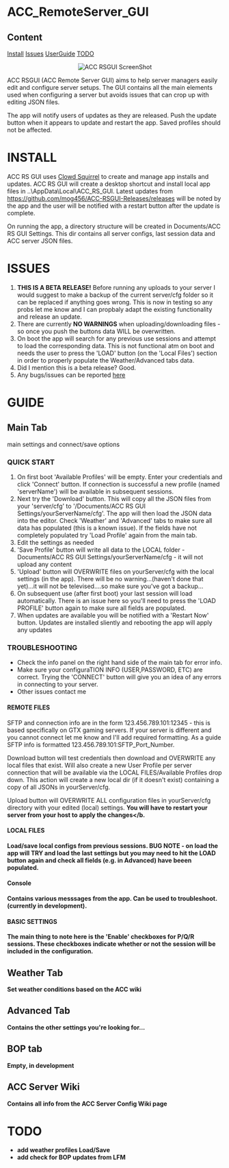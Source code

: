 # ACC_RemoteServer_GUI

## Content
[Install](#install)
[Issues](#issues)
[UserGuide](#guide)
[TODO](#todo)

<picture>
  <center>
  <source media="(prefers-color-scheme: dark)" srcset="img/Screenshot%202023-12-18%20113509.png">
  <source media="(prefers-color-scheme: light)" srcset="img/Screenshot%202023-12-18%20113509.png">
  <img alt="ACC RSGUI ScreenShot">
  </center>
</picture>

ACC RSGUI (ACC Remote Server GUI) aims to help server managers easily edit and configure server setups. The GUI contains all the main elements used when configuring a server but avoids issues that can crop up with editing JSON files.

The app will notify users of updates as they are released. Push the update button when it appears to update and restart the app. Saved profiles should not be affected.

# INSTALL
ACC RS GUI uses <a href = "https://github.com/clowd/Clowd.Squirrel" target= "_blank">Clowd Squirrel</a> to create and manage app installs and updates. ACC RS GUI will create a desktop shortcut and install local app files in  ..\AppData\Local\ACC_RS_GUI. Latest updates from <a href = "https://github.com/mog456/ACC-RSGUI-Releases/releases" target="_blank"> https://github.com/mog456/ACC-RSGUI-Releases/releases</a> will be noted by the app and the user will be notified with a restart button after the update is complete.

On running  the app, a directory structure will be created in Documents/ACC RS GUI Settings. This dir contains all server configs, last session data and ACC server JSON files.

# ISSUES
1. <b>THIS IS A BETA RELEASE!</b> Before running any uploads to your server I would suggest to make a backup of the current server/cfg folder so it can be replaced if anything goes wrong. This is now in testing so any probs let me know and I can propbaly adapt the existing functionality and release an update.
2. There are currently <b>NO WARNINGS</b> when uploading/downloading files - so once you push the buttons data WILL be overwritten.
3. On boot the app will search for any previous use sessions and attempt to load the corresponding data. This is not functional atm on boot and needs the user to press the 'LOAD' button (on the 'Local Files') section in order to properly populate the Weather/Advanced tabs data.
4. Did I mention this is a beta release? Good.
5. Any bugs/issues can be reported <a href="https://github.com/mog456/ACC-RSGUI-Releases/issues" target = _blank>here</a>

# GUIDE
## Main Tab
main settings and connect/save options

### QUICK START
1. On first boot 'Available Profiles' will be empty. Enter your credentials and click 'Connect' button. If connection is successful a new profile (named 'serverName') will be available in subsequent sessions.
2. Next try the 'Download' button. This will copy all the JSON files from your 'server/cfg' to '/Documents/ACC RS GUI Settings/yourServerName/cfg'. The app will then load the JSON data into the editor. Check 'Weather' and 'Advanced' tabs to make sure all data has populated (this is a known issue). If the fields have not completely populated try 'Load Profile' again from the main tab.
3. Edit the settings as needed
4. 'Save Profile' button will write all data to the LOCAL folder - Documents/ACC RS GUI Settings/yourServerName/cfg - it will not upload any content
5. 'Upload' button will OVERWRITE files on yourServer/cfg with the local settings (in the app). There will be no warning...(haven't done that yet)...it will not be televised....so make sure you've got a backup...
6. On subsequent use (after first boot) your last session will load automatically. There is an issue here so you'll need to press the 'LOAD PROFILE' button again to make sure all fields are populated.
7. When updates are available you will be notified with a 'Restart Now' button. Updates are installed sliently and rebooting the app will apply any updates

### TROUBLESHOOTING
- Check the info panel on the right hand side of the main tab for error info. 
- Make sure your configuraTION INFO (USER,PASSWORD, ETC) are correct. Trying the 'CONNECT' button will give you an idea of any errors in connecting to your server. 
- Other issues contact me

#### REMOTE FILES
SFTP and connection info are in the form 123.456.789.101:12345 - this is based specifically on GTX gaming servers. If your server is different and you cannot connect let me know and I'll add required formatting.
As a guide SFTP info is formatted 123.456.789.101:SFTP_Port_Number.

Download button will test credentials then download and OVERWRITE any local files that exist. Will also create a new User Profile per server connection that will be available via the LOCAL FILES/Available Profiles drop down. This action will create a new local dir (if it doesn't exist) containing a copy of all JSONs in yourServer/cfg.

Upload button will OVERWRITE ALL configuration files in yourServer/cfg directory with your edited (local) settings. <b>You will have to restart your server from your host to apply the changes</b.

#### LOCAL FILES
Load/save local configs from previous sessions. BUG NOTE - on load the app will TRY and load the last settings but you may need to hit the LOAD button again and check all fields (e.g. in Advanced) have beeen populated.

#### Console
Contains various messsages from the app. Can be used to troubleshoot. (currently in development).

#### BASIC SETTINGS 
The main thing to note here is the 'Enable' checkboxes for P/Q/R sessions. These checkboxes indicate whether or not the session will be included in the configuration.

## Weather Tab
Set weather conditions based on the ACC wiki

## Advanced Tab
Contains the other settings you're looking for...

## BOP tab
Empty, in development
</div>

## ACC Server Wiki
Contains all info from the ACC Server Config Wiki page

# TODO
- add weather profiles Load/Save
- add check for BOP updates from LFM



